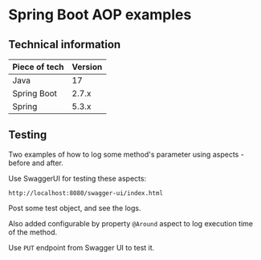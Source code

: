 Spring Boot AOP examples
=

## Technical information

| Piece of tech | Version |
|---------------|---------|
| Java          | 17      |
| Spring Boot   | 2.7.x   |
| Spring        | 5.3.x   |

## Testing

Two examples of how to log some method's parameter using aspects - before and after.

Use SwaggerUI for testing these aspects:

```
http://localhost:8080/swagger-ui/index.html
```

Post some test object, and see the logs.

Also added configurable by property `@Around` aspect to log execution time of the method.

Use `PUT` endpoint from Swagger UI to test it.
